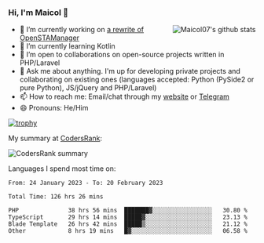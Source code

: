 ### Hi, I'm Maicol 👋
<img align="right" src="https://github-readme-stats.vercel.app/api?username=maicol07&count_private=true&count_private=true&show_icons=true" alt="Maicol07's github stats">

- 🔭 I’m currently working on [a rewrite of OpenSTAManager](https://github.com/Dasc3er/openstamanager/tree/rewrite)
- 🌱 I’m currently learning Kotlin
- 👯 I’m open to collaborations on open-source projects written in PHP/Laravel
- 💬 Ask me about anything. I'm up for developing private projects and collaborating on existing ones (languages accepted: Python (PySide2 or pure Python), JS/jQuery and PHP/Laravel)
- 📫 How to reach me: Email/chat through my [website](https://maicol07.it) or [Telegram](https://telegram.me/maicol07)
- 😄 Pronouns: He/Him

[![trophy](https://github-profile-trophy.vercel.app/?username=maicol07)](https://github.com/ryo-ma/github-profile-trophy)

My summary at [CodersRank](https://codersrank.io):

![CodersRank summary](https://cr-ss-service.azurewebsites.net/api/ScreenShot?widget=summary&username=maicol07&badges=3&show-avatar=true&style=--header-bg-color:%23000;--border-radius:16px)

Languages I spend most time on:
<!--START_SECTION:waka-->

```text
From: 24 January 2023 - To: 20 February 2023

Total Time: 126 hrs 26 mins

PHP              38 hrs 56 mins  ███████▓░░░░░░░░░░░░░░░░░   30.80 %
TypeScript       29 hrs 14 mins  █████▓░░░░░░░░░░░░░░░░░░░   23.13 %
Blade Template   26 hrs 42 mins  █████▒░░░░░░░░░░░░░░░░░░░   21.12 %
Other            8 hrs 19 mins   █▓░░░░░░░░░░░░░░░░░░░░░░░   06.58 %
```

<!--END_SECTION:waka-->
